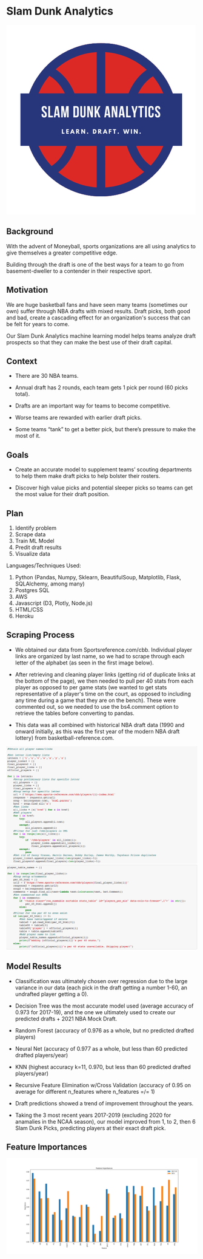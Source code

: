 # Slam Dunk Analytics
![Alt text](Flask/static/logo.png?raw=true "Title")

## Background

With the advent of Moneyball, sports organizations are all using analytics to give themselves a greater competitive edge. 

Building through the draft is one of the best ways for a team to go from basement-dweller to a contender in their respective sport.

## Motivation

We are huge basketball fans and have seen many teams (sometimes our own) suffer through NBA drafts with mixed results. Draft picks, both good and bad, create a cascading effect for an organization's success that can be felt for years to come.

Our Slam Dunk Analytics machine learning model helps teams analyze draft prospects so that they can make the best use of their draft capital.

## Context

- There are 30 NBA teams.

- Annual draft has 2 rounds, each team gets 1 pick per round (60 picks total).

- Drafts are an important way for teams to become competitive.

- Worse teams are rewarded with earlier draft picks.

- Some teams “tank” to get a better pick, but there’s pressure to make the most of it.


## Goals

- Create an accurate model to supplement teams’ scouting departments to help them make draft picks to help bolster their rosters.

- Discover high value picks and potential sleeper picks so teams can get the most value for their draft position.

## Plan

1. Identify problem
2. Scrape data
3. Train ML Model
4. Predit draft results
5. Visualize data

Languages/Techniques Used:

 1. Python (Pandas, Numpy, Sklearn, BeautifulSoup, Matplotlib, Flask, SQLAlchemy, among many)
 2. Postgres SQL
 3. AWS
 4. Javascript (D3, Plotly, Node.js)
 5. HTML/CSS
 6. Heroku

## Scraping Process

- We obtained our data from Sportsreference.com/cbb. Individual player links are organized by last name, so we had to scrape through each letter of the alphabet (as seen in the first image below). 

- After retrieving and cleaning player links (getting rid of duplicate links at the bottom of the page), we then needed to pull per 40 stats from each player as opposed to per game stats (we wanted to get stats representative of a player's time on the court, as opposed to including any time during a game that they are on the bench). These were commented out, so we needed to use the bs4.comment option to retrieve the tables before converting to pandas.

- This data was all combined with historical NBA draft data (1990 and onward initially, as this was the first year of the modern NBA draft lottery) from basketball-reference.com.

![Alt text](Flask/static/scrape.png?raw=true "scrape")
![Alt text](Flask/static/scrape2.png?raw=true "scrape2")

## Model Results

- Classification was ultimately chosen over regression due to the large variance in our data (each pick in the draft getting a number 1-60, an undrafted player getting a 0).

- Decision Tree was the most accurate model used (average accuracy of 0.973 for 2017-19), and the one we ultimately used to create our predicted drafts + 2021 NBA Mock Draft.

- Random Forest (accuracy of 0.976 as a whole, but no predicted drafted players)
- Neural Net (accuracy of 0.977 as a whole, but less than 60 predicted drafted players/year) 
- KNN (highest accuracy k=11, 0.970, but less than 60 predicted drafted players/year)
- Recursive Feature Elimination w/Cross Validation (accuracy of 0.95 on average for different n_features where n_features =/= 1)

- Draft predictions showed a trend of improvement throughout the years.

- Taking the 3 most recent years 2017-2019 (excluding 2020 for anamalies in the NCAA season), our model improved from 1, to 2, then 6 Slam Dunk Picks, predicting players at their exact draft pick.

## Feature Importances
![Alt text](Flask/static/featureimportances.png?raw=true "featureimportance")
